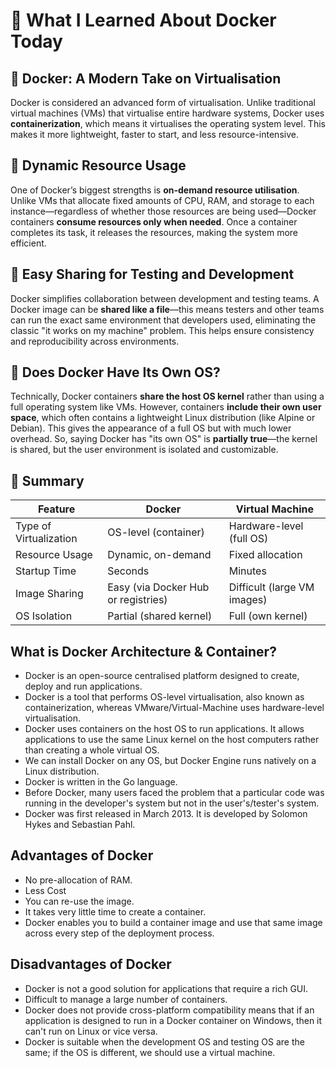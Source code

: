 
# 🐳 What I Learned About Docker Today

## 🚀 Docker: A Modern Take on Virtualisation
Docker is considered an advanced form of virtualisation. Unlike traditional virtual machines (VMs) that virtualise entire hardware systems, Docker uses **containerization**, which means it virtualises the operating system level. This makes it more lightweight, faster to start, and less resource-intensive.

## 🔄 Dynamic Resource Usage
One of Docker’s biggest strengths is **on-demand resource utilisation**. Unlike VMs that allocate fixed amounts of CPU, RAM, and storage to each instance—regardless of whether those resources are being used—Docker containers **consume resources only when needed**. Once a container completes its task, it releases the resources, making the system more efficient.

## 🧪 Easy Sharing for Testing and Development
Docker simplifies collaboration between development and testing teams. A Docker image can be **shared like a file**—this means testers and other teams can run the exact same environment that developers used, eliminating the classic "it works on my machine" problem. This helps ensure consistency and reproducibility across environments.

## 🧠 Does Docker Have Its Own OS?
Technically, Docker containers **share the host OS kernel** rather than using a full operating system like VMs. However, containers **include their own user space**, which often contains a lightweight Linux distribution (like Alpine or Debian). This gives the appearance of a full OS but with much lower overhead. So, saying Docker has "its own OS" is **partially true**—the kernel is shared, but the user environment is isolated and customizable.

## 📌 Summary

| Feature                         | Docker                                       | Virtual Machine                          |
|---------------------------------|----------------------------------------------|-------------------------------------------|
| Type of Virtualization          | OS-level (container)                        | Hardware-level (full OS)                 |
| Resource Usage                  | Dynamic, on-demand                          | Fixed allocation                         |
| Startup Time                    | Seconds                                     | Minutes                                  |
| Image Sharing                   | Easy (via Docker Hub or registries)         | Difficult (large VM images)              |
| OS Isolation                    | Partial (shared kernel)                     | Full (own kernel)                        |

## What is Docker Architecture & Container?
- Docker is an open-source centralised platform designed to create, deploy and run applications.
- Docker is a tool that performs OS-level virtualisation, also known as containerization, whereas VMware/Virtual-Machine uses hardware-level virtualisation.
- Docker uses containers on the host OS to run applications. It allows applications to use the same Linux kernel on the host computers rather than creating a whole virtual OS.
- We can install Docker on any OS, but Docker Engine runs natively on a Linux distribution.
- Docker is written in the Go language.
- Before Docker, many users faced the problem that a particular code was running in the developer's system but not in the user's/tester's system.
- Docker was first released in March 2013. It is developed by Solomon Hykes and Sebastian Pahl.

## Advantages of Docker
- No pre-allocation of RAM.
- Less Cost
- You can re-use the image.
- It takes very little time to create a container.
- Docker enables you to build a container image and use that same image across every step of the deployment process.

## Disadvantages of Docker
- Docker is not a good solution for applications that require a rich GUI.
- Difficult to manage a large number of containers.
- Docker does not provide cross-platform compatibility means that if an application is designed to run in a Docker container on Windows, then it can't run on Linux or vice versa.
- Docker is suitable when the development OS and testing OS are the same; if the OS is different, we should use a virtual machine.





